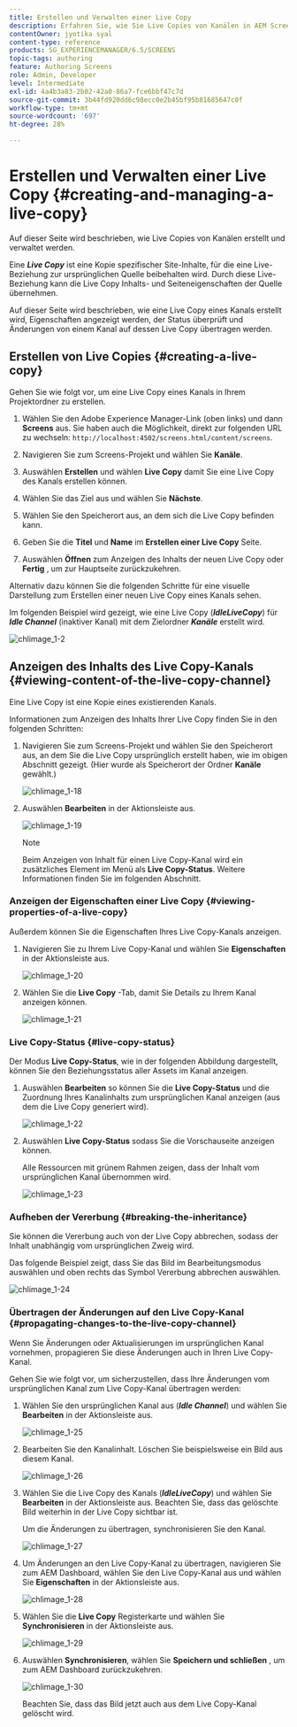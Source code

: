 ```yaml
---
title: Erstellen und Verwalten einer Live Copy
description: Erfahren Sie, wie Sie Live Copies von Kanälen in AEM Screens erstellen und verwalten.
contentOwner: jyotika syal
content-type: reference
products: SG_EXPERIENCEMANAGER/6.5/SCREENS
topic-tags: authoring
feature: Authoring Screens
role: Admin, Developer
level: Intermediate
exl-id: 4a4b3a83-2b02-42a0-86a7-fce6bbf47c7d
source-git-commit: 3b44fd920dd6c98ecc0e2b45bf95b81685647c0f
workflow-type: tm+mt
source-wordcount: '697'
ht-degree: 28%

---
```


# Erstellen und Verwalten einer Live Copy {#creating-and-managing-a-live-copy}

Auf dieser Seite wird beschrieben, wie Live Copies von Kanälen erstellt und verwaltet werden.

Eine ***Live Copy*** ist eine Kopie spezifischer Site-Inhalte, für die eine Live-Beziehung zur ursprünglichen Quelle beibehalten wird. Durch diese Live-Beziehung kann die Live Copy Inhalts- und Seiteneigenschaften der Quelle übernehmen.

Auf dieser Seite wird beschrieben, wie eine Live Copy eines Kanals erstellt wird, Eigenschaften angezeigt werden, der Status überprüft und Änderungen von einem Kanal auf dessen Live Copy übertragen werden.


## Erstellen von Live Copies {#creating-a-live-copy}

Gehen Sie wie folgt vor, um eine Live Copy eines Kanals in Ihrem Projektordner zu erstellen.

1. Wählen Sie den Adobe Experience Manager-Link (oben links) und dann **Screens** aus. Sie haben auch die Möglichkeit, direkt zur folgenden URL zu wechseln: `http://localhost:4502/screens.html/content/screens`.

1. Navigieren Sie zum Screens-Projekt und wählen Sie **Kanäle**.
1. Auswählen **Erstellen** und wählen **Live Copy** damit Sie eine Live Copy des Kanals erstellen können.
1. Wählen Sie das Ziel aus und wählen Sie **Nächste**.
1. Wählen Sie den Speicherort aus, an dem sich die Live Copy befinden kann.
1. Geben Sie die **Titel** und **Name** im **Erstellen einer Live Copy** Seite.

1. Auswählen **Öffnen** zum Anzeigen des Inhalts der neuen Live Copy oder **Fertig** , um zur Hauptseite zurückzukehren.

Alternativ dazu können Sie die folgenden Schritte für eine visuelle Darstellung zum Erstellen einer neuen Live Copy eines Kanals sehen.

Im folgenden Beispiel wird gezeigt, wie eine Live Copy (***IdleLiveCopy***) für ***Idle Channel*** (inaktiver Kanal) mit dem Zielordner ***Kanäle*** erstellt wird.

![chlimage_1-2](assets/chlimage_1-2.gif)

## Anzeigen des Inhalts des Live Copy-Kanals {#viewing-content-of-the-live-copy-channel}

Eine Live Copy ist eine Kopie eines existierenden Kanals.

Informationen zum Anzeigen des Inhalts Ihrer Live Copy finden Sie in den folgenden Schritten:

1. Navigieren Sie zum Screens-Projekt und wählen Sie den Speicherort aus, an dem Sie die Live Copy ursprünglich erstellt haben, wie im obigen Abschnitt gezeigt. (Hier wurde als Speicherort der Ordner **Kanäle** gewählt.)

   ![chlimage_1-18](assets/chlimage_1-18.png)

1. Auswählen **Bearbeiten** in der Aktionsleiste aus.

   ![chlimage_1-19](assets/chlimage_1-19.png)

   >[!NOTE]
   >
   >Beim Anzeigen von Inhalt für einen Live Copy-Kanal wird ein zusätzliches Element im Menü als **Live Copy-Status**. Weitere Informationen finden Sie im folgenden Abschnitt.

### Anzeigen der Eigenschaften einer Live Copy {#viewing-properties-of-a-live-copy}

Außerdem können Sie die Eigenschaften Ihres Live Copy-Kanals anzeigen.

1. Navigieren Sie zu Ihrem Live Copy-Kanal und wählen Sie **Eigenschaften** in der Aktionsleiste aus.

   ![chlimage_1-20](assets/chlimage_1-20.png)

1. Wählen Sie die **Live Copy** -Tab, damit Sie Details zu Ihrem Kanal anzeigen können.

   ![chlimage_1-21](assets/chlimage_1-21.png)

### Live Copy-Status {#live-copy-status}

Der Modus **Live Copy-Status**, wie in der folgenden Abbildung dargestellt, können Sie den Beziehungsstatus aller Assets im Kanal anzeigen.

1. Auswählen **Bearbeiten** so können Sie die **Live Copy-Status** und die Zuordnung Ihres Kanalinhalts zum ursprünglichen Kanal anzeigen (aus dem die Live Copy generiert wird).

   ![chlimage_1-22](assets/chlimage_1-22.png)

1. Auswählen **Live Copy-Status** sodass Sie die Vorschauseite anzeigen können.

   Alle Ressourcen mit grünem Rahmen zeigen, dass der Inhalt vom ursprünglichen Kanal übernommen wird.

   ![chlimage_1-23](assets/chlimage_1-23.png)

### Aufheben der Vererbung {#breaking-the-inheritance}

Sie können die Vererbung auch von der Live Copy abbrechen, sodass der Inhalt unabhängig vom ursprünglichen Zweig wird.

Das folgende Beispiel zeigt, dass Sie das Bild im Bearbeitungsmodus auswählen und oben rechts das Symbol Vererbung abbrechen auswählen.

![chlimage_1-24](assets/chlimage_1-24.png)

### Übertragen der Änderungen auf den Live Copy-Kanal {#propagating-changes-to-the-live-copy-channel}

Wenn Sie Änderungen oder Aktualisierungen im ursprünglichen Kanal vornehmen, propagieren Sie diese Änderungen auch in Ihren Live Copy-Kanal.

Gehen Sie wie folgt vor, um sicherzustellen, dass Ihre Änderungen vom ursprünglichen Kanal zum Live Copy-Kanal übertragen werden:

1. Wählen Sie den ursprünglichen Kanal aus (***Idle Channel***) und wählen Sie **Bearbeiten** in der Aktionsleiste aus.

   ![chlimage_1-25](assets/chlimage_1-25.png)

1. Bearbeiten Sie den Kanalinhalt. Löschen Sie beispielsweise ein Bild aus diesem Kanal.

   ![chlimage_1-26](assets/chlimage_1-26.png)

1. Wählen Sie die Live Copy des Kanals (***IdleLiveCopy***) und wählen Sie **Bearbeiten** in der Aktionsleiste aus. Beachten Sie, dass das gelöschte Bild weiterhin in der Live Copy sichtbar ist.

   Um die Änderungen zu übertragen, synchronisieren Sie den Kanal.

   ![chlimage_1-27](assets/chlimage_1-27.png)

1. Um Änderungen an den Live Copy-Kanal zu übertragen, navigieren Sie zum AEM Dashboard, wählen Sie den Live Copy-Kanal aus und wählen Sie **Eigenschaften** in der Aktionsleiste aus.

   ![chlimage_1-28](assets/chlimage_1-28.png)

1. Wählen Sie die **Live Copy** Registerkarte und wählen Sie **Synchronisieren** in der Aktionsleiste aus.

   ![chlimage_1-29](assets/chlimage_1-29.png)

1. Auswählen **Synchronisieren**, wählen Sie **Speichern und schließen** , um zum AEM Dashboard zurückzukehren.

   ![chlimage_1-30](assets/chlimage_1-30.png)

   Beachten Sie, dass das Bild jetzt auch aus dem Live Copy-Kanal gelöscht wird.
